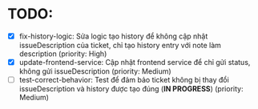 # TODO:

- [x] fix-history-logic: Sửa logic tạo history để không cập nhật issueDescription của ticket, chỉ tạo history entry với note làm description (priority: High)
- [x] update-frontend-service: Cập nhật frontend service để chỉ gửi status, không gửi issueDescription (priority: Medium)
- [ ] test-correct-behavior: Test để đảm bảo ticket không bị thay đổi issueDescription và history được tạo đúng (**IN PROGRESS**) (priority: Medium)
